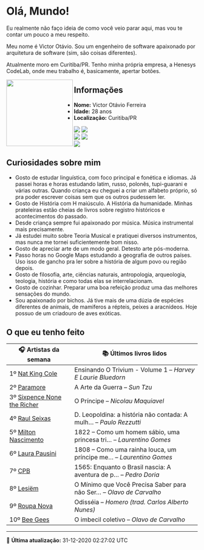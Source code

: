 # Olá, Mundo!

Eu realmente não faço ideia de como você veio parar aqui, mas vou te contar um pouco a meu respeito.

Meu nome é Victor Otávio. Sou um engenheiro de software apaixonado por arquitetura de software (sim, são coisas diferentes).

Atualmente moro em Curitiba/PR. Tenho minha própria empresa, a Henesys CodeLab, onde meu trabalho é, basicamente, apertar botões.

<img align="left" src="https://github.com/vctrtvfrrr/vctrtvfrrr/raw/master/octocat.png" alt="" width="175" />

## Informações

- **Nome:** Victor Otávio Ferreira
- **Idade:** 28 anos
- **Localização:** Curitiba/PR

[![](https://img.shields.io/badge/LinkedIn-victorotavio-blue)](https://www.linkedin.com/in/victorotavio/) [![](https://img.shields.io/badge/Twitter-@vctrtvfrrr-blue)](https://twitter.com/vctrtvfrrr)  
[![](https://img.shields.io/badge/GitHub-vctrtvfrrr-24292e)](https://github.com/vctrtvfrrr) [![](https://img.shields.io/badge/GitLab-vctrtvfrrr-ec5d16)](https://gitlab.com/vctrtvfrrr)  
[![](https://img.shields.io/badge/Email-victor@otavioferreira.com.br-red)](mailto:victor@otavioferreira.com.br)  

## Curiosidades sobre mim

-   Gosto de estudar linguística, com foco principal e fonética e idiomas. Já passei horas e horas estudando latim, russo, polonês, tupi-guarani e várias outras. Quando criança eu cheguei a criar um alfabeto próprio, só pra poder escrever coisas sem que os outros pudessem ler.
-   Gosto de História com H maiúsculo. A História da humanidade. Minhas prateleiras estão cheias de livros sobre registro históricos e acontecimentos do passado.
-   Desde criança sempre fui apaixonado por música. Música instrumental mais precisamente.
-   Já estudei muito sobre Teoria Musical e pratiquei diversos instrumentos, mas nunca me tornei suficientemente bom nisso.
-   Gosto de apreciar arte de um modo geral. Detesto arte pós-moderna.
-   Passo horas no Google Maps estudando a geografia de outros países. Uso isso de gancho pra ler sobre a história de algum povo ou região depois.
-   Gosto de filosofia, arte, ciências naturais, antropologia, arqueologia, teologia, história e como todas elas se interrelacionam.
-   Gosto de cozinhar. Preparar uma boa refeição produz uma das melhores sensações do mundo.
-   Sou apaixonado por bichos. Já tive mais de uma dúzia de espécies diferentes de animais, de mamiferos a répteis, peixes a aracnídeos. Hoje possuo de um criadouro de aves exóticas.


## O que eu tenho feito

|                               🎧 Artistas da semana                               |                      📚 Últimos livros lidos                      |
|-----------------------------------------------------------------------------------|-------------------------------------------------------------------|
| 1º [Nat King Cole](https://www.last.fm/music/Nat+King+Cole)                       | Ensinando O Trivium - Volume 1	–	_Harvey E Laurie Bluedorn_         |
| 2º [Paramore](https://www.last.fm/music/Paramore)                                 | A Arte da Guerra	–	_Sun Tzu_                                        |
| 3º [Sixpence None the Richer](https://www.last.fm/music/Sixpence+None+the+Richer) | O Príncipe	–	_Nicolau Maquiavel_                                    |
| 4º [Raul Seixas](https://www.last.fm/music/Raul+Seixas)                           | D. Leopoldina: a história não contada: A mulh…	–	_Paulo Rezzutti_   |
| 5º [Milton Nascimento](https://www.last.fm/music/Milton+Nascimento)               | 1822 – Como um homem sábio, uma princesa tri…	–	_Laurentino Gomes_  |
| 6º [Laura Pausini](https://www.last.fm/music/Laura+Pausini)                       | 1808 – Como uma rainha louca, um príncipe me…	–	_Laurentino Gomes_  |
| 7º [CPB](https://www.last.fm/music/CPB)                                           | 1565: Enquanto o Brasil nascia: A aventura de p…	–	_Pedro Doria_    |
| 8º [Lesiëm](https://www.last.fm/music/Lesi%C3%ABm)                                | O Mínimo que Você Precisa Saber para não Ser…	–	_Olavo de Carvalho_ |
| 9º [Roupa Nova](https://www.last.fm/music/Roupa+Nova)                             | Odisséia	–	_Homero (trad. Carlos Alberto Nunes)_                    |
| 10º [Bee Gees](https://www.last.fm/music/Bee+Gees)                                | O imbecil coletivo	–	_Olavo de Carvalho_                            |


---

🚀 **Última atualização:** 31-12-2020 02:27:02 UTC